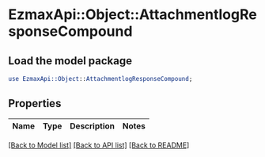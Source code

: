 # EzmaxApi::Object::AttachmentlogResponseCompound

## Load the model package
```perl
use EzmaxApi::Object::AttachmentlogResponseCompound;
```

## Properties
Name | Type | Description | Notes
------------ | ------------- | ------------- | -------------

[[Back to Model list]](../README.md#documentation-for-models) [[Back to API list]](../README.md#documentation-for-api-endpoints) [[Back to README]](../README.md)


